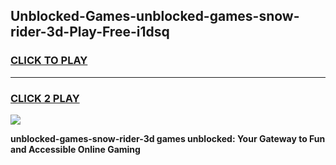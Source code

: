 
## Unblocked-Games-unblocked-games-snow-rider-3d-Play-Free-i1dsq
<h3>
<a href="https://premium76.site?title=unblocked-games-snow-rider-3d&ref=19M">CLICK TO PLAY</a></h3>
<hr>

<h3>
<a href="https://premium76.site?title=unblocked-games-snow-rider-3d&ref=19M">CLICK 2 PLAY</a>
  
</h3>

<a href="https://premium76.site?title=unblocked-games-snow-rider-3d&ref=19M"><img src="https://clearcache.store/games.png"></a>


**unblocked-games-snow-rider-3d games unblocked: Your Gateway to Fun and Accessible Online Gaming**
